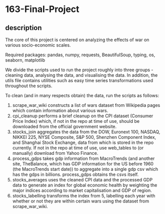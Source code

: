 # 163-Final-Project
## description 
The core of this project is centered on analyzing the effects of war on various
socio-economic scales.

Required packages:
pandas, numpy, requests, BeautifulSoup, typing, os, seaborn, matplotlib

We divide the scripts used to run the project roughly into three groups - 
cleaning data, analysing the data, and visualising the data. In addition, the utils
file contains utilities such as easy time series transformations used throughout
the scripts.

To clean (and in many respects obtain) the data, run the scripts as follows:
1. scrape_war_wiki constructs a list of wars dataset from Wikipedia pages which
   contain information about various wars.
2. cpi_cleanup performs a brief cleanup on the CPI dataset (Consumer Price Index)
   which, if not in the repo at time of use, should be downloaded from the
   official government website.
3. stocks_join aggregates the data from the DOW, Euronext 100, NASDAQ, NIKKEI 225,
   NYSE Composite, S&P 500, Shenzhen Component Index, and Shanghai Stock Exchange,
   data from which is stored in the repo currently. If not in the repo at time of
   use, use web_tables to (or manually) download from Yahoo Finance.
4. process_gdps takes gdp information from MacroTrends (and another site,
   TheBalance, which has GDP information for the US before 1960 (the MacroTrends
   start date)) to aggregate into a single gdp csv which has the gdps in billions.
   process_gdps obtains the csvs itself.
5. stocks_averages uses the cleaned CPI data and the processed GDP data to
   generate an index for global economic health by weighting the major indices
   according to market capitalisation and GDP of region.
6. stocks_labelling transforms the index from 5, labelling each year with whether
   or not they are within certain wars using the dataset from scrape_war_wiki.